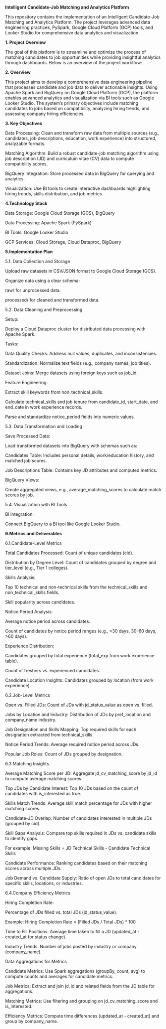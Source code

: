 **Intelligent Candidate-Job Matching and Analytics Platform**

This repository contains the implementation of an Intelligent Candidate-Job Matching and Analytics Platform. The project leverages advanced data engineering practices, PySpark, Google Cloud Platform (GCP) tools, and Looker Studio for comprehensive data analytics and visualization.

**1. Project Overview**

The goal of this platform is to streamline and optimize the process of matching candidates to job opportunities while providing insightful analytics through dashboards. Below is an overview of the project workflow:

**2. Overview**

This project aims to develop a comprehensive data engineering pipeline that processes candidate and job data to deliver actionable insights. Using Apache Spark and BigQuery on Google Cloud Platform (GCP), the platform enables advanced analytics and visualization via BI tools such as Google Looker Studio. The system’s primary objectives include matching candidates to jobs based on compatibility, analyzing hiring trends, and assessing company hiring efficiencies.

**3. Key Objectives**

Data Processing: Clean and transform raw data from multiple sources (e.g., candidates, job descriptions, education, work experience) into structured, analyzable formats.

Matching Algorithm: Build a robust candidate-job matching algorithm using job description (JD) and curriculum vitae (CV) data to compute compatibility scores.

BigQuery Integration: Store processed data in BigQuery for querying and analytics.

Visualization: Use BI tools to create interactive dashboards highlighting hiring trends, skills distribution, and job metrics.

**4.Technology Stack**

Data Storage: Google Cloud Storage (GCS), BigQuery

Data Processing: Apache Spark (PySpark)

BI Tools: Google Looker Studio

GCP Services: Cloud Storage, Cloud Dataproc, BigQuery

**5.Implementation Plan**

5.1. Data Collection and Storage

Upload raw datasets in CSV/JSON format to Google Cloud Storage (GCS).

Organize data using a clear schema:

raw/ for unprocessed data.

processed/ for cleaned and transformed data.

5.2. Data Cleaning and Preprocessing

Setup:

Deploy a Cloud Dataproc cluster for distributed data processing with Apache Spark.

Tasks:

Data Quality Checks: Address null values, duplicates, and inconsistencies.

Standardization: Normalize text fields (e.g., company names, job titles).

Dataset Joins: Merge datasets using foreign keys such as job_id.

Feature Engineering:

Extract skill keywords from non_technical_skills.

Calculate technical_skills and job tenure from candidate_id, start_date, and end_date in work experience records.

Parse and standardize notice_period fields into numeric values.

5.3. Data Transformation and Loading

Save Processed Data:

Load transformed datasets into BigQuery with schemas such as:

Candidates Table: Includes personal details, work/education history, and matched job scores.

Job Descriptions Table: Contains key JD attributes and computed metrics.

BigQuery Views:

Create aggregated views, e.g., average_matching_scores to calculate match scores by job.

5.4. Visualization with BI Tools

BI Integration:

Connect BigQuery to a BI tool like Google Looker Studio.

**6.Metrics and Deliverables**

6.1.Candidate-Level Metrics

Total Candidates Processed: Count of unique candidates (cid).

Distribution by Degree Level: Count of candidates grouped by degree and tier_level (e.g., Tier 1 colleges).

Skills Analysis:

Top 10 technical and non-technical skills from the technical_skills and non_technical_skills fields.

Skill popularity across candidates.

Notice Period Analysis:

Average notice period across candidates.

Count of candidates by notice period ranges (e.g., <30 days, 30–60 days, >60 days).

Experience Distribution:

Candidates grouped by total experience (total_exp from work experience table).

Count of freshers vs. experienced candidates.

Candidate Location Insights: Candidates grouped by location (from work experience).

6.2.Job-Level Metrics

Open vs. Filled JDs: Count of JDs with jd_status_value as open vs. filled.

Jobs by Location and Industry: Distribution of JDs by pref_location and company_name industry.

Job Designation and Skills Mapping: Top required skills for each designation extracted from technical_skills.

Notice Period Trends: Average required notice period across JDs.

Popular Job Roles: Count of JDs grouped by designation.

6.3.Matching Insights

Average Matching Score per JD: Aggregate jd_cv_matching_score by jd_id to compute average matching scores.

Top JDs by Candidate Interest: Top 10 JDs based on the count of candidates with is_interested as true.

Skills Match Trends: Average skill match percentage for JDs with higher matching scores.

Candidate-JD Overlap: Number of candidates interested in multiple JDs (grouped by cid).

Skill Gaps Analysis: Compare top skills required in JDs vs. candidate skills to identify gaps.

For example: Missing Skills = JD Technical Skills - Candidate Technical Skills

Candidate Performance: Ranking candidates based on their matching scores across multiple JDs.

Job Demand vs. Candidate Supply: Ratio of open JDs to total candidates for specific skills, locations, or industries.

6.4.Company Efficiency Metrics

Hiring Completion Rate:

Percentage of JDs filled vs. total JDs (jd_status_value).

Example: Hiring Completion Rate = (Filled JDs / Total JDs) * 100

Time to Fill Positions: Average time taken to fill a JD (updated_at - created_at for status change).

Industry Trends: Number of jobs posted by industry or company (company_name).

Data Aggregations for Metrics

Candidate Metrics: Use Spark aggregations (groupBy, count, avg) to compute counts and averages for candidate metrics.

Job Metrics: Extract and join jd_id and related fields from the JD table for aggregations.

Matching Metrics: Use filtering and grouping on jd_cv_matching_score and is_interested.

Efficiency Metrics: Compute time differences (updated_at - created_at) and group by company_name.
